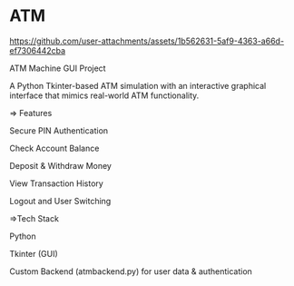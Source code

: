 # ATM


https://github.com/user-attachments/assets/1b562631-5af9-4363-a66d-ef7306442cba


ATM Machine GUI Project

A Python Tkinter-based ATM simulation with an interactive graphical interface that mimics real-world ATM functionality.

=> Features

Secure PIN Authentication

Check Account Balance

Deposit & Withdraw Money

View Transaction History

Logout and User Switching

=>Tech Stack

Python

Tkinter (GUI)

Custom Backend (atmbackend.py) for user data & authentication
